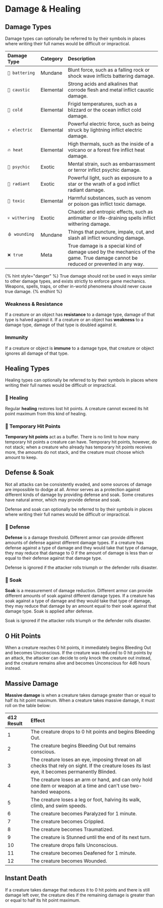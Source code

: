 # Damage & Healing

## Damage Types

Damage types can optionally be referred to by their symbols in places where writing their full names would be difficult or impractical.

| Damage Type | Category | Description |
| :--- | :--- | :--- |
| `💢 battering` | Mundane | Blunt force, such as a falling rock or shock wave inflicts battering damage. |
| `🧪 caustic` | Elemental | Strong acids and alkalines that corrode flesh and metal inflict caustic damage. |
| `🧊 cold` | Elemental | Frigid temperatures, such as a blizzard or the ocean inflict cold damage. |
| `⚡ electric` | Elemental | Powerful electric force, such as being struck by lightning inflict electric damage. |
| `🔥 heat` | Elemental | High thermals, such as the inside of a volcano or a forest fire inflict heat damage. |
| `🧠 psychic` | Exotic | Mental strain, such as embarrassment or terror inflict psychic damage. |
| `🌟 radiant` | Exotic | Powerful light, such as exposure to a star or the wrath of a god inflict radiant damage. |
| `🦠 toxic` | Elemental | Harmful substances, such as venom or poison gas inflict toxic damage. |
| `💀 withering` | Exotic | Chaotic and entropic effects, such as antimatter or life-draining spells inflict withering damage. |
| `🩸 wounding` | Mundane | Things that puncture, impale, cut, and slash all inflict wounding damage. |
| `❌ true` | Meta | True damage is a special kind of damage used by the mechanics of the game. True damage cannot be reduced or prevented in any way. |

{% hint style="danger" %}
True damage should not be used in ways similar to other damage types, and exists strictly to enforce game mechanics. Weapons, spells, traps, or other in-world phenomena should never cause true damage.
{% endhint %}

### Weakness & Resistance

If a creature or an object has **resistance** to a damage type, damage of that type is halved against it. If a creature or an object has **weakness** to a damage type, damage of that type is doubled against it.

### Immunity

If a creature or object is **immune** to a damage type, that creature or object ignores all damage of that type.

## Healing Types

Healing types can optionally be referred to by their symbols in places where writing their full names would be difficult or impractical.

### 💖 Healing

Regular **healing** restores lost hit points. A creature cannot exceed its hit point maximum from this kind of healing.

### 💛 Temporary Hit Points

**Temporary hit points** act as a buffer. There is no limit to how many temporary hit points a creature can have. Temporary hit points, however, do not stack; when a creature who already has temporary hit points receives more, the amounts do not stack, and the creature must choose which amount to keep.

## Defense & Soak

Not all attacks can be consistently evaded, and some sources of damage are impossible to dodge at all. Armor serves as a protection against different kinds of damage by providing defense and soak. Some creatures have natural armor, which may provide defense and soak.

Defense and soak can optionally be referred to by their symbols in places where writing their full names would be difficult or impractical.

### 💚 Defense

**Defense** is a damage threshold. Different armor can provide different amounts of defense against different damage types. If a creature has defense against a type of damage and they would take that type of damage, they may reduce that damage to 0 if the amount of damage is less than or equal to their defense against that damage type.

Defense is ignored if the attacker rolls triumph or the defender rolls disaster.

### 💜 Soak

**Soak** is a measurement of damage reduction. Different armor can provide different amounts of soak against different damage types. If a creature has soak against a type of damage and they would take that type of damage, they may reduce that damage by an amount equal to their soak against that damage type. Soak is applied after defense.

Soak is ignored if the attacker rolls triumph or the defender rolls disaster.

## 0 Hit Points

When a creature reaches 0 hit points, it immediately begins Bleeding Out and becomes Unconscious. If the creature was reduced to 0 hit points by an attack, the attacker can decide to only knock the creature out instead, and the creature remains alive and becomes Unconscious for 4d6 hours instead.

## Massive Damage

**Massive damage** is when a creature takes damage greater than or equal to half its hit point maximum. When a creature takes massive damage, it must roll on the table below:

| d12 Result | Effect |
| :--- | :--- |
| 1 | The creature drops to 0 hit points and begins Bleeding Out. |
| 2 | The creature begins Bleeding Out but remains conscious. |
| 3 | The creature loses an eye, imposing threat on all checks that rely on sight. If the creature loses its last eye, it becomes permanently Blinded. |
| 4 | The creature loses an arm or hand, and can only hold one item or weapon at a time and can't use two-handed weapons. |
| 5 | The creature loses a leg or foot, halving its walk, climb, and swim speeds. |
| 6 | The creature becomes Paralyzed for 1 minute. |
| 7 | The creature becomes Crippled. |
| 8 | The creature becomes Traumatized. |
| 9 | The creature is Stunned until the end of its next turn. |
| 10 | The creature drops falls Unconscious. |
| 11 | The creature becomes Deafened for 1 minute. |
| 12 | The creature becomes Wounded. |

## Instant Death

If a creature takes damage that reduces it to 0 hit points and there is still damage left over, the creature dies if the remaining damage is greater than or equal to half its hit point maximum.


